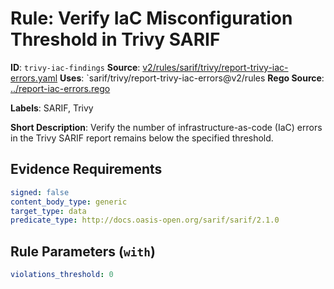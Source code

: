 # Rule: Verify IaC Misconfiguration Threshold in Trivy SARIF

**ID**: `trivy-iac-findings`
**Source**: [v2/rules/sarif/trivy/report-trivy-iac-errors.yaml](https://github.com/scribe-public/sample-policies/v2/rules/sarif/trivy/report-trivy-iac-errors.yaml)
**Uses**: `sarif/trivy/report-trivy-iac-errors@v2/rules
**Rego Source**: [../report-iac-errors.rego](https://github.com/scribe-public/sample-policies/v2/rules/sarif/trivy/../report-iac-errors.rego)

**Labels**: SARIF, Trivy

**Short Description**: Verify the number of infrastructure-as-code (IaC) errors in the Trivy SARIF report remains below the specified threshold.

## Evidence Requirements

```yaml
signed: false
content_body_type: generic
target_type: data
predicate_type: http://docs.oasis-open.org/sarif/sarif/2.1.0
```
## Rule Parameters (`with`)

```yaml
violations_threshold: 0
```
